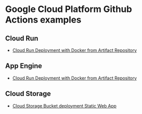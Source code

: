 Google Cloud Platform Github Actions examples
=============================================

## Cloud Run 

- [Cloud Run Deployment with Docker from Artifact Repository](./Cloud%20Run/Deployment%20Docker%20container%20from%20Artifact%20Repository/Deployment%20Docker%20container%20from%20Artifact%20Repository.md)

## App Engine
- [Cloud Run Deployment with Docker from Artifact Repository](./App%20Engine/NodeJS/NodeJS%20deployment%20to%20App%20Engine.md)

## Cloud Storage

- [Cloud Storage Bucket deployment Static Web App](./Cloud%20Storage/Bucket%20deployment%20Static%20Web%20App/Bucket%20deployment%20Static%20Web%20App.md)